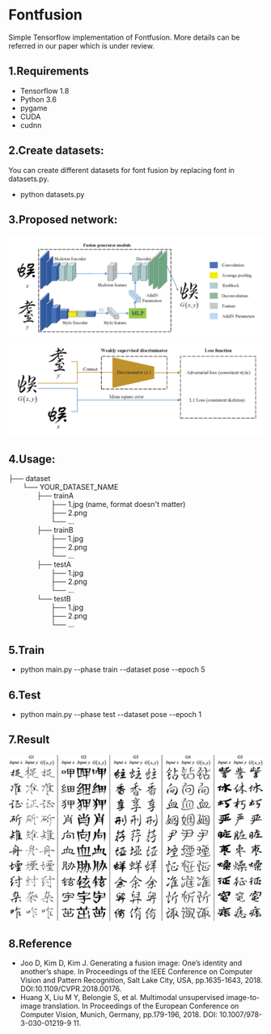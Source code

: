 # Fontfusion
Simple Tensorflow implementation of Fontfusion. More details can be referred in our paper which is under review.

## 1.Requirements
* Tensorflow 1.8 <br>
* Python 3.6 <br>
* pygame <br>
* CUDA <br>
* cudnn <br>

## 2.Create datasets:
You can create different datasets for font fusion by replacing font in datasets.py.
* python datasets.py <br>

## 3.Proposed network:
![generator](https://github.com/Qinmengxi/Fontfusion/blob/master/figure/netwowk.png)
![discriminator](https://github.com/Qinmengxi/Fontfusion/blob/master/figure/discriminator.png)

## 4.Usage:
├── dataset <br>
&emsp;&emsp;└── YOUR_DATASET_NAME <br>
&emsp;&emsp;&emsp;&emsp;├── trainA <br>
&emsp;&emsp;&emsp;&emsp;&emsp;&emsp;├── 1.jpg (name, format doesn't matter) <br>
&emsp;&emsp;&emsp;&emsp;&emsp;&emsp;├── 2.png <br>
&emsp;&emsp;&emsp;&emsp;&emsp;&emsp;└── ... <br>
&emsp;&emsp;&emsp;&emsp;├── trainB <br>
&emsp;&emsp;&emsp;&emsp;&emsp;&emsp;├── 1.jpg <br>
&emsp;&emsp;&emsp;&emsp;&emsp;&emsp;├── 2.png <br>
&emsp;&emsp;&emsp;&emsp;&emsp;&emsp;└── ... <br>
&emsp;&emsp;&emsp;&emsp;├── testA <br>
&emsp;&emsp;&emsp;&emsp;&emsp;&emsp;├── 1.jpg <br>
&emsp;&emsp;&emsp;&emsp;&emsp;&emsp;├── 2.png <br>
&emsp;&emsp;&emsp;&emsp;&emsp;&emsp;└── ... <br>
&emsp;&emsp;&emsp;&emsp;└── testB <br>
&emsp;&emsp;&emsp;&emsp;&emsp;&emsp;├── 1.jpg <br>
&emsp;&emsp;&emsp;&emsp;&emsp;&emsp;├── 2.png <br>
&emsp;&emsp;&emsp;&emsp;&emsp;&emsp;└── ... <br>
           
## 5.Train

* python main.py --phase train --dataset pose --epoch 5 <br>

## 6.Test
* python main.py --phase test --dataset pose --epoch 1 <br>

## 7.Result
![result](https://github.com/Qinmengxi/Fontfusion/blob/master/figure/result.png)

## 8.Reference
* Joo D, Kim D, Kim J. Generating a fusion image: One’s identity and another’s shape. In Proceedings of the IEEE Conference on Computer Vision and Pattern Recognition, Salt Lake City, USA, pp.1635-1643, 2018. DOI:10.1109/CVPR.2018.00176. <br>
* Huang X, Liu M Y, Belongie S, et al. Multimodal unsupervised image-to-image translation. In Proceedings of the European Conference on Computer Vision, Munich, Germany, pp.179-196, 2018. DOI: 10.1007/978-3-030-01219-9 11. <br>
